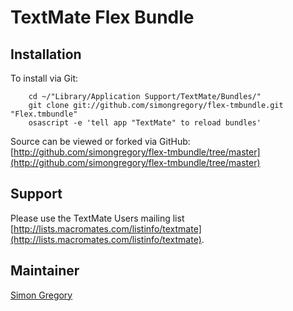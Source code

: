 TextMate Flex Bundle
====================

Installation
------------

To install via Git:

		cd ~/"Library/Application Support/TextMate/Bundles/"
		git clone git://github.com/simongregory/flex-tmbundle.git "Flex.tmbundle"
		osascript -e 'tell app "TextMate" to reload bundles'

Source can be viewed or forked via GitHub: [http://github.com/simongregory/flex-tmbundle/tree/master](http://github.com/simongregory/flex-tmbundle/tree/master)

Support
-------

Please use the TextMate Users mailing list [http://lists.macromates.com/listinfo/textmate](http://lists.macromates.com/listinfo/textmate).

Maintainer
----------

[Simon Gregory](http://blog.simonregory.com)